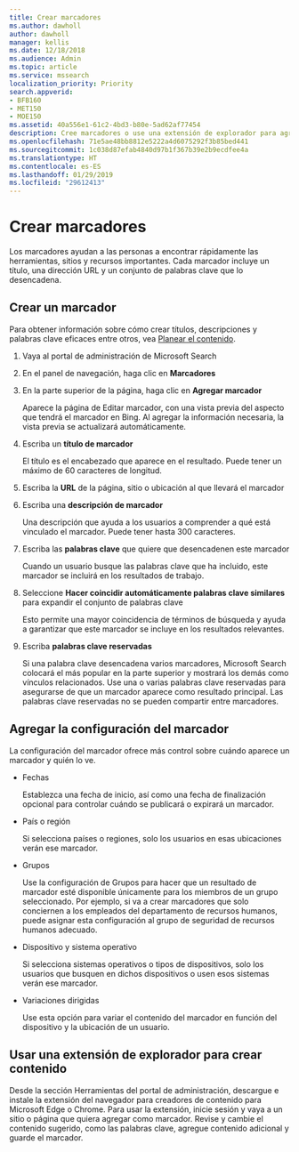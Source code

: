 ```yaml
---
title: Crear marcadores
ms.author: dawholl
author: dawholl
manager: kellis
ms.date: 12/18/2018
ms.audience: Admin
ms.topic: article
ms.service: mssearch
localization_priority: Priority
search.appverid:
- BFB160
- MET150
- MOE150
ms.assetid: 40a556e1-61c2-4bd3-b80e-5ad62af77454
description: Cree marcadores o use una extensión de explorador para agregarlos a los resultados de trabajo de Microsoft Search
ms.openlocfilehash: 71e5ae48bb8812e5222a4d6075292f3b85bed441
ms.sourcegitcommit: 1c038d87efab4840d97b1f367b39e2b9ecdfee4a
ms.translationtype: HT
ms.contentlocale: es-ES
ms.lasthandoff: 01/29/2019
ms.locfileid: "29612413"
---
```

# <a name="create-bookmarks"></a>Crear marcadores

Los marcadores ayudan a las personas a encontrar rápidamente las herramientas, sitios y recursos importantes. Cada marcador incluye un título, una dirección URL y un conjunto de palabras clave que lo desencadena.
  
## <a name="create-a-bookmark"></a>Crear un marcador

Para obtener información sobre cómo crear títulos, descripciones y palabras clave eficaces entre otros, vea [Planear el contenido](plan-your-content.md).
  
1. Vaya al portal de administración de Microsoft Search
    
2. En el panel de navegación, haga clic en **Marcadores**
    
3. En la parte superior de la página, haga clic en **Agregar marcador**
    
    Aparece la página de Editar marcador, con una vista previa del aspecto que tendrá el marcador en Bing. Al agregar la información necesaria, la vista previa se actualizará automáticamente.
    
4. Escriba un **título de marcador**
    
    El título es el encabezado que aparece en el resultado. Puede tener un máximo de 60 caracteres de longitud.
    
5. Escriba la **URL** de la página, sitio o ubicación al que llevará el marcador 
    
6. Escriba una **descripción de marcador**
    
    Una descripción que ayuda a los usuarios a comprender a qué está vinculado el marcador. Puede tener hasta 300 caracteres.
    
7. Escriba las **palabras clave** que quiere que desencadenen este marcador 
    
    Cuando un usuario busque las palabras clave que ha incluido, este marcador se incluirá en los resultados de trabajo.
    
8. Seleccione **Hacer coincidir automáticamente palabras clave similares** para expandir el conjunto de palabras clave 
    
    Esto permite una mayor coincidencia de términos de búsqueda y ayuda a garantizar que este marcador se incluye en los resultados relevantes.
    
9. Escriba **palabras clave reservadas**
    
    Si una palabra clave desencadena varios marcadores, Microsoft Search colocará el más popular en la parte superior y mostrará los demás como vínculos relacionados. Use una o varias palabras clave reservadas para asegurarse de que un marcador aparece como resultado principal. Las palabras clave reservadas no se pueden compartir entre marcadores.
    
## <a name="add-bookmark-settings"></a>Agregar la configuración del marcador

La configuración del marcador ofrece más control sobre cuándo aparece un marcador y quién lo ve.
  
- Fechas
    
    Establezca una fecha de inicio, así como una fecha de finalización opcional para controlar cuándo se publicará o expirará un marcador. 
    
- País o región
    
    Si selecciona países o regiones, solo los usuarios en esas ubicaciones verán ese marcador.
    
- Grupos
    
    Use la configuración de Grupos para hacer que un resultado de marcador esté disponible únicamente para los miembros de un grupo seleccionado. Por ejemplo, si va a crear marcadores que solo conciernen a los empleados del departamento de recursos humanos, puede asignar esta configuración al grupo de seguridad de recursos humanos adecuado.
    
- Dispositivo y sistema operativo
    
    Si selecciona sistemas operativos o tipos de dispositivos, solo los usuarios que busquen en dichos dispositivos o usen esos sistemas verán ese marcador.
    
- Variaciones dirigidas
    
    Use esta opción para variar el contenido del marcador en función del dispositivo y la ubicación de un usuario.
    
## <a name="use-a-browser-extension-to-create-content"></a>Usar una extensión de explorador para crear contenido

Desde la sección Herramientas del portal de administración, descargue e instale la extensión del navegador para creadores de contenido para Microsoft Edge o Chrome. Para usar la extensión, inicie sesión y vaya a un sitio o página que quiera agregar como marcador. Revise y cambie el contenido sugerido, como las palabras clave, agregue contenido adicional y guarde el marcador.
